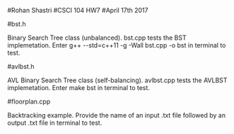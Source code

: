 #Rohan Shastri
#CSCI 104 HW7
#April 17th 2017 


#bst.h

Binary Search Tree class (unbalanced). 
bst.cpp tests the BST implemetation. Enter
g++ --std=c++11 -g -Wall bst.cpp -o bst
in terminal to test.


#avlbst.h

AVL Binary Search Tree class (self-balancing).
avlbst.cpp tests the AVLBST implemetation. Enter
make bst in terminal to test.


#floorplan.cpp

Backtracking example. Provide the name of an input
.txt file followed by an output .txt file in terminal
to test.